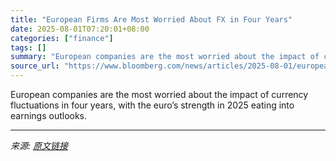 ```yaml
---
title: "European Firms Are Most Worried About FX in Four Years"
date: 2025-08-01T07:20:01+08:00
categories: ["finance"]
tags: []
summary: "European companies are the most worried about the impact of currency fluctuations in four years, with the euro’s strength in 2025 eating into earnings outlooks."
source_url: "https://www.bloomberg.com/news/articles/2025-08-01/european-firms-are-most-worried-about-fx-swings-in-four-years"
---
```


European companies are the most worried about the impact of currency fluctuations in four years, with the euro’s strength in 2025 eating into earnings outlooks.

---

*来源: [原文链接](https://www.bloomberg.com/news/articles/2025-08-01/european-firms-are-most-worried-about-fx-swings-in-four-years)*
